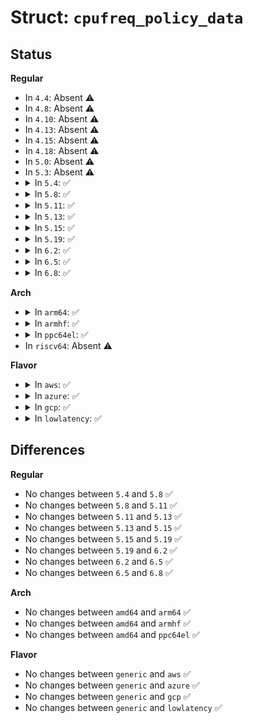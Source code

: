 # Struct: <code>cpufreq_policy_data</code>

## Status
<b>Regular</b>
<ul>
<li>
In <code>4.4</code>: Absent ⚠️
</li>
<li>
In <code>4.8</code>: Absent ⚠️
</li>
<li>
In <code>4.10</code>: Absent ⚠️
</li>
<li>
In <code>4.13</code>: Absent ⚠️
</li>
<li>
In <code>4.15</code>: Absent ⚠️
</li>
<li>
In <code>4.18</code>: Absent ⚠️
</li>
<li>
In <code>5.0</code>: Absent ⚠️
</li>
<li>
In <code>5.3</code>: Absent ⚠️
</li>
<li>
<details>
<summary>In <code>5.4</code>: ✅</summary>

```c
struct cpufreq_policy_data {
    struct cpufreq_cpuinfo cpuinfo;
    struct cpufreq_frequency_table *freq_table;
    unsigned int cpu;
    unsigned int min;
    unsigned int max;
};
```
</details>
</li>
<li>
<details>
<summary>In <code>5.8</code>: ✅</summary>

```c
struct cpufreq_policy_data {
    struct cpufreq_cpuinfo cpuinfo;
    struct cpufreq_frequency_table *freq_table;
    unsigned int cpu;
    unsigned int min;
    unsigned int max;
};
```
</details>
</li>
<li>
<details>
<summary>In <code>5.11</code>: ✅</summary>

```c
struct cpufreq_policy_data {
    struct cpufreq_cpuinfo cpuinfo;
    struct cpufreq_frequency_table *freq_table;
    unsigned int cpu;
    unsigned int min;
    unsigned int max;
};
```
</details>
</li>
<li>
<details>
<summary>In <code>5.13</code>: ✅</summary>

```c
struct cpufreq_policy_data {
    struct cpufreq_cpuinfo cpuinfo;
    struct cpufreq_frequency_table *freq_table;
    unsigned int cpu;
    unsigned int min;
    unsigned int max;
};
```
</details>
</li>
<li>
<details>
<summary>In <code>5.15</code>: ✅</summary>

```c
struct cpufreq_policy_data {
    struct cpufreq_cpuinfo cpuinfo;
    struct cpufreq_frequency_table *freq_table;
    unsigned int cpu;
    unsigned int min;
    unsigned int max;
};
```
</details>
</li>
<li>
<details>
<summary>In <code>5.19</code>: ✅</summary>

```c
struct cpufreq_policy_data {
    struct cpufreq_cpuinfo cpuinfo;
    struct cpufreq_frequency_table *freq_table;
    unsigned int cpu;
    unsigned int min;
    unsigned int max;
};
```
</details>
</li>
<li>
<details>
<summary>In <code>6.2</code>: ✅</summary>

```c
struct cpufreq_policy_data {
    struct cpufreq_cpuinfo cpuinfo;
    struct cpufreq_frequency_table *freq_table;
    unsigned int cpu;
    unsigned int min;
    unsigned int max;
};
```
</details>
</li>
<li>
<details>
<summary>In <code>6.5</code>: ✅</summary>

```c
struct cpufreq_policy_data {
    struct cpufreq_cpuinfo cpuinfo;
    struct cpufreq_frequency_table *freq_table;
    unsigned int cpu;
    unsigned int min;
    unsigned int max;
};
```
</details>
</li>
<li>
<details>
<summary>In <code>6.8</code>: ✅</summary>

```c
struct cpufreq_policy_data {
    struct cpufreq_cpuinfo cpuinfo;
    struct cpufreq_frequency_table *freq_table;
    unsigned int cpu;
    unsigned int min;
    unsigned int max;
};
```
</details>
</li>
</ul>
<b>Arch</b>
<ul>
<li>
<details>
<summary>In <code>arm64</code>: ✅</summary>

```c
struct cpufreq_policy_data {
    struct cpufreq_cpuinfo cpuinfo;
    struct cpufreq_frequency_table *freq_table;
    unsigned int cpu;
    unsigned int min;
    unsigned int max;
};
```
</details>
</li>
<li>
<details>
<summary>In <code>armhf</code>: ✅</summary>

```c
struct cpufreq_policy_data {
    struct cpufreq_cpuinfo cpuinfo;
    struct cpufreq_frequency_table *freq_table;
    unsigned int cpu;
    unsigned int min;
    unsigned int max;
};
```
</details>
</li>
<li>
<details>
<summary>In <code>ppc64el</code>: ✅</summary>

```c
struct cpufreq_policy_data {
    struct cpufreq_cpuinfo cpuinfo;
    struct cpufreq_frequency_table *freq_table;
    unsigned int cpu;
    unsigned int min;
    unsigned int max;
};
```
</details>
</li>
<li>
In <code>riscv64</code>: Absent ⚠️
</li>
</ul>
<b>Flavor</b>
<ul>
<li>
<details>
<summary>In <code>aws</code>: ✅</summary>

```c
struct cpufreq_policy_data {
    struct cpufreq_cpuinfo cpuinfo;
    struct cpufreq_frequency_table *freq_table;
    unsigned int cpu;
    unsigned int min;
    unsigned int max;
};
```
</details>
</li>
<li>
<details>
<summary>In <code>azure</code>: ✅</summary>

```c
struct cpufreq_policy_data {
    struct cpufreq_cpuinfo cpuinfo;
    struct cpufreq_frequency_table *freq_table;
    unsigned int cpu;
    unsigned int min;
    unsigned int max;
};
```
</details>
</li>
<li>
<details>
<summary>In <code>gcp</code>: ✅</summary>

```c
struct cpufreq_policy_data {
    struct cpufreq_cpuinfo cpuinfo;
    struct cpufreq_frequency_table *freq_table;
    unsigned int cpu;
    unsigned int min;
    unsigned int max;
};
```
</details>
</li>
<li>
<details>
<summary>In <code>lowlatency</code>: ✅</summary>

```c
struct cpufreq_policy_data {
    struct cpufreq_cpuinfo cpuinfo;
    struct cpufreq_frequency_table *freq_table;
    unsigned int cpu;
    unsigned int min;
    unsigned int max;
};
```
</details>
</li>
</ul>

## Differences
<b>Regular</b>
<ul>
<li>
No changes between <code>5.4</code> and <code>5.8</code> ✅
</li>
<li>
No changes between <code>5.8</code> and <code>5.11</code> ✅
</li>
<li>
No changes between <code>5.11</code> and <code>5.13</code> ✅
</li>
<li>
No changes between <code>5.13</code> and <code>5.15</code> ✅
</li>
<li>
No changes between <code>5.15</code> and <code>5.19</code> ✅
</li>
<li>
No changes between <code>5.19</code> and <code>6.2</code> ✅
</li>
<li>
No changes between <code>6.2</code> and <code>6.5</code> ✅
</li>
<li>
No changes between <code>6.5</code> and <code>6.8</code> ✅
</li>
</ul>
<b>Arch</b>
<ul>
<li>
No changes between <code>amd64</code> and <code>arm64</code> ✅
</li>
<li>
No changes between <code>amd64</code> and <code>armhf</code> ✅
</li>
<li>
No changes between <code>amd64</code> and <code>ppc64el</code> ✅
</li>
</ul>
<b>Flavor</b>
<ul>
<li>
No changes between <code>generic</code> and <code>aws</code> ✅
</li>
<li>
No changes between <code>generic</code> and <code>azure</code> ✅
</li>
<li>
No changes between <code>generic</code> and <code>gcp</code> ✅
</li>
<li>
No changes between <code>generic</code> and <code>lowlatency</code> ✅
</li>
</ul>
